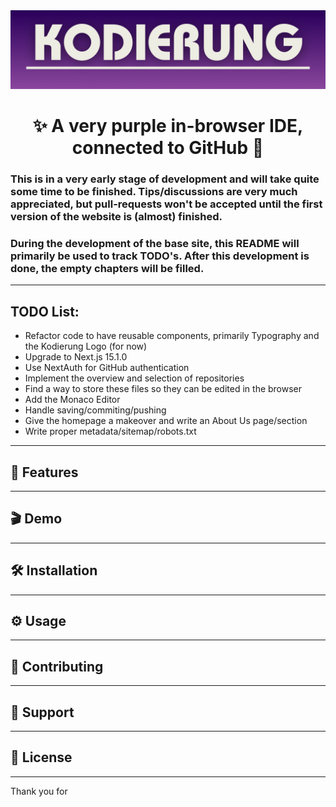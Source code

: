 <img src="/public/images/repo/readme_banner.png" alt="README Banner">

<h1 align="center">✨ A very purple in-browser IDE, connected to GitHub 👾</h1>

### This is in a very early stage of development and will take quite some time to be finished. Tips/discussions are very much appreciated, but pull-requests won't be accepted until the first version of the website is (almost) finished.
### During the development of the base site, this README will primarily be used to track TODO's. After this development is done, the empty chapters will be filled.

---

## TODO List:
- Refactor code to have reusable components, primarily Typography and the Kodierung Logo (for now)
- Upgrade to Next.js 15.1.0
- Use NextAuth for GitHub authentication
- Implement the overview and selection of repositories
- Find a way to store these files so they can be edited in the browser
- Add the Monaco Editor
- Handle saving/commiting/pushing
- Give the homepage a makeover and write an About Us page/section
- Write proper metadata/sitemap/robots.txt

---

## 🚀 Features


---

## 🎬 Demo


---

## 🛠️ Installation


---

## ⚙️ Usage


---

## 🤝 Contributing

---

## 📨 Support

---

## 📜 License

---
Thank you for 
